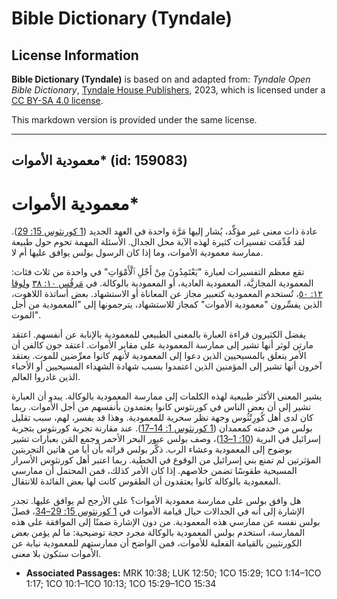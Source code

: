 # Bible Dictionary (Tyndale)

## License Information

**Bible Dictionary (Tyndale)** is based on and adapted from: _Tyndale Open Bible Dictionary_, [Tyndale House Publishers](https://tyndaleopenresources.com/), 2023, which is licensed under a [CC BY-SA 4.0 license](https://creativecommons.org/licenses/by-sa/4.0/legalcode.en).

This markdown version is provided under the same license.



--------------------------------

## معمودية الأموات* (id: 159083)

معمودية الأموات\*
=================

عادة ذات معنى غير مؤكِّد، يُشار إليها مَرَّة واحدة في العهد الجديد ([1 كورنثوس 15: 29](https://ref.ly/1Cor15:29)). لقد قُدِّمَت تفسيرات كثيرة لهذه الآية محل الجدال. الأسئلة المهمة تحوم حول طبيعة ممارسة معمودية الأموات، وما إذا كان الرسول بولس يوافق عليها أم لا.

تقع معظم التفسيرات لعبارة "يَعْتَمِدُونَ مِنْ أَجْلِ ٱلْأَمْوَاتِ" في واحدة من ثلاث فئات: المعمودية المجازيَّة، المعمودية العادية، أو المعمودية بالوكالة. في [مَرقُس ١٠: ٣٨](https://ref.ly/Mark10:38) و[لوقا ١٢: ٥٠](https://ref.ly/Luke12:50)، تُستخدم المعمودية كتعبير مجاز عن المعاناة أو الاستشهاد. بعض أساتذة اللاهوت، الذين يفسِّرون "معمودية الأموات" كمجاز للاستشهاد، يترجمونها إلى "المعمودية من أجل الموت".

يفضل الكثيرون قراءة العبارة بالمعنى الطبيعي للمعمودية بالإنابة عن أنفسهم. اعتقد مارتن لوثر أنها تشير إلى ممارسة المعمودية على مقابر الأموات. اعتقد جون كالفن أن الأمر يتعلق بالمسيحيين الذين دعوا إلى المعمودية لأنهم كانوا معرِّضين للموت. يعتقد آخرون أنها تشير إلى المؤمنين الذين اعتمدوا بسبب شهادة الشهداء المسيحيين أو الأحباء الذين غادروا العالم.

يشير المعنى الأكثر طبيعية لهذه الكلمات إلى ممارسة المعمودية بالوكالة. يبدو أن العبارة تشير إلى أن بعض الناس في كورنثوس كانوا يعتمدون بأنفسهم من أجل الأموات. ربما كان لدى أهل كُورِنْثُوس وجهة نظر سحرية للمعمودية. وهذا قد يفسر، لهم، سبب تقليل بولس من خدمته كمعمدان ([1 كورنثوس 1: 14–17](https://ref.ly/1Cor1:14-1Cor1:17)). عند مقارنة تجربة كورنثوس بتجربة إسرائيل في البرية ([10: 1–13](https://ref.ly/1Cor10:1-1Cor10:13))، وصف بولس عبور البحر الأحمر وجمع المَن بعبارات تشير بوضوح إلى المعمودية وعشاء الرب. ذكَّر بولس قرائه بأن أيا من هاتين التجربتين المؤثرتين لم تمنع بني إسرائيل من الوقوع في الخطية. ربما اعتبر أهل كورنثوس الأسرار المسيحية طقوسًا تضمن خلاصهم. إذا كان الأمر كذلك، فمن المحتمل أن ممارسي المعمودية بالوكالة كانوا يعتقدون أن الطقوس كانت لها بعض الفائدة للانتقال.

هل وافق بولس على ممارسة معمودية الأموات؟ على الأرجح لم يوافق عليها. تجدر الإشارة إلى أنه في الجدالات حيال قيامة الأموات في [1 كورنثوس 15: 29–34](https://ref.ly/1Cor15:29-1Cor15:34)، فصلَ بولس نفسه عن ممارسي هذه المعمودية. من دون الإشارة ضمنًا إلى الموافقة على هذه الممارسة، استخدم بولس المعمودية بالوكالة مجرد حجة توضيحية: ما لم يؤمن *بعض* الكورنثيين بالقيامة الفعلية للأموات، فمن الواضح أن ممارستهم للمعمودية نيابة عن الأموات ستكون بلا معنى.

* **Associated Passages:** MRK 10:38; LUK 12:50; 1CO 15:29; 1CO 1:14–1CO 1:17; 1CO 10:1–1CO 10:13; 1CO 15:29–1CO 15:34

